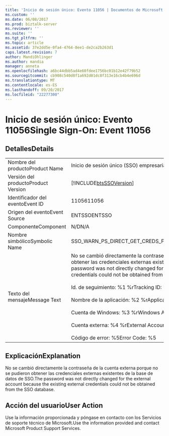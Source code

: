 ```yaml
---
title: 'Inicio de sesión único: Evento 11056 | Documentos de Microsoft'
ms.custom: ''
ms.date: 06/08/2017
ms.prod: biztalk-server
ms.reviewer: ''
ms.suite: ''
ms.tgt_pltfrm: ''
ms.topic: article
ms.assetid: 37e2dd5e-0fa4-4764-8ee1-de2ca2b263d1
caps.latest.revision: 7
author: MandiOhlinger
ms.author: mandia
manager: anneta
ms.openlocfilehash: a6bc44dbb5ad4e60fdee1756bc01b12e42f79b52
ms.sourcegitcommit: cb908c540d8f1a692d01dc8f313e16cb4b4e696d
ms.translationtype: MT
ms.contentlocale: es-ES
ms.lasthandoff: 09/20/2017
ms.locfileid: "22277300"
---
```

# <a name="single-sign-on-event-11056"></a><span data-ttu-id="d2bc5-102">Inicio de sesión único: Evento 11056</span><span class="sxs-lookup"><span data-stu-id="d2bc5-102">Single Sign-On: Event 11056</span></span>
## <a name="details"></a><span data-ttu-id="d2bc5-103">Detalles</span><span class="sxs-lookup"><span data-stu-id="d2bc5-103">Details</span></span>  
  
|||  
|-|-|  
|<span data-ttu-id="d2bc5-104">Nombre del producto</span><span class="sxs-lookup"><span data-stu-id="d2bc5-104">Product Name</span></span>|<span data-ttu-id="d2bc5-105">Inicio de sesión único (SSO) empresarial</span><span class="sxs-lookup"><span data-stu-id="d2bc5-105">Enterprise Single Sign-On</span></span>|  
|<span data-ttu-id="d2bc5-106">Versión del producto</span><span class="sxs-lookup"><span data-stu-id="d2bc5-106">Product Version</span></span>|[!INCLUDE[btsSSOVersion](../includes/btsssoversion-md.md)]|  
|<span data-ttu-id="d2bc5-107">Identificador del evento</span><span class="sxs-lookup"><span data-stu-id="d2bc5-107">Event ID</span></span>|<span data-ttu-id="d2bc5-108">11056</span><span class="sxs-lookup"><span data-stu-id="d2bc5-108">11056</span></span>|  
|<span data-ttu-id="d2bc5-109">Origen del evento</span><span class="sxs-lookup"><span data-stu-id="d2bc5-109">Event Source</span></span>|<span data-ttu-id="d2bc5-110">ENTSSO</span><span class="sxs-lookup"><span data-stu-id="d2bc5-110">ENTSSO</span></span>|  
|<span data-ttu-id="d2bc5-111">Componente</span><span class="sxs-lookup"><span data-stu-id="d2bc5-111">Component</span></span>|<span data-ttu-id="d2bc5-112">N/D</span><span class="sxs-lookup"><span data-stu-id="d2bc5-112">N/A</span></span>|  
|<span data-ttu-id="d2bc5-113">Nombre simbólico</span><span class="sxs-lookup"><span data-stu-id="d2bc5-113">Symbolic Name</span></span>|<span data-ttu-id="d2bc5-114">SSO_WARN_PS_DIRECT_GET_CREDS_FAILED</span><span class="sxs-lookup"><span data-stu-id="d2bc5-114">SSO_WARN_PS_DIRECT_GET_CREDS_FAILED</span></span>|  
|<span data-ttu-id="d2bc5-115">Texto del mensaje</span><span class="sxs-lookup"><span data-stu-id="d2bc5-115">Message Text</span></span>|<span data-ttu-id="d2bc5-116">No se cambió directamente la contraseña de la cuenta externa porque no se pudieron obtener las credenciales externas existentes de la base de datos de SSO.%r</span><span class="sxs-lookup"><span data-stu-id="d2bc5-116">The password was not directly changed for the external account because the existing external credentials could not be obtained from the SSO database.%r</span></span><br /><br /> <span data-ttu-id="d2bc5-117">Id. de seguimiento: %1 %r</span><span class="sxs-lookup"><span data-stu-id="d2bc5-117">Tracking ID: %1%r</span></span><br /><br /> <span data-ttu-id="d2bc5-118">Nombre de la aplicación: %2 %r</span><span class="sxs-lookup"><span data-stu-id="d2bc5-118">Application Name: %2%r</span></span><br /><br /> <span data-ttu-id="d2bc5-119">Cuenta de Windows: %3 %r</span><span class="sxs-lookup"><span data-stu-id="d2bc5-119">Windows Account: %3%r</span></span><br /><br /> <span data-ttu-id="d2bc5-120">Cuenta externa: %4 %r</span><span class="sxs-lookup"><span data-stu-id="d2bc5-120">External Account: %4%r</span></span><br /><br /> <span data-ttu-id="d2bc5-121">Código de error: %5</span><span class="sxs-lookup"><span data-stu-id="d2bc5-121">Error Code: %5</span></span>|  
  
## <a name="explanation"></a><span data-ttu-id="d2bc5-122">Explicación</span><span class="sxs-lookup"><span data-stu-id="d2bc5-122">Explanation</span></span>  
 <span data-ttu-id="d2bc5-123">No se cambió directamente la contraseña de la cuenta externa porque no se pudieron obtener las credenciales externas existentes de la base de datos de SSO.</span><span class="sxs-lookup"><span data-stu-id="d2bc5-123">The password was not directly changed for the external account because the existing external credentials could not be obtained from the SSO database.</span></span>  
  
## <a name="user-action"></a><span data-ttu-id="d2bc5-124">Acción del usuario</span><span class="sxs-lookup"><span data-stu-id="d2bc5-124">User Action</span></span>  
 <span data-ttu-id="d2bc5-125">Use la información proporcionada y póngase en contacto con los Servicios de soporte técnico de Microsoft.</span><span class="sxs-lookup"><span data-stu-id="d2bc5-125">Use the information provided and contact Microsoft Product Support Services.</span></span>